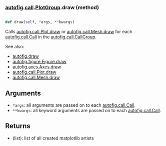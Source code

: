 ### [autofig](autofig.md).[call](autofig.call.md).[PlotGroup](autofig.call.PlotGroup.md).draw (method)


```py

def draw(self, *args, **kwargs)

```



Calls [autofig.call.Plot.draw](autofig.call.Plot.draw.md) or [autofig.call.Mesh.draw](autofig.call.Mesh.draw.md) for each
[autofig.call.Call](autofig.call.Call.md) in the [autofig.call.CallGroup](autofig.call.CallGroup.md).

See also:

* [autofig.draw](autofig.draw.md)
* [autofig.figure.Figure.draw](autofig.figure.Figure.draw.md)
* [autofig.axes.Axes.draw](autofig.axes.Axes.draw.md)
* [autofig.call.Plot.draw](autofig.call.Plot.draw.md)
* [autofig.call.Mesh.draw](autofig.call.Mesh.draw.md)

Arguments
------------
* `*args`: all arguments are passed on to each [autofig.call.Call](autofig.call.Call.md).
* `**kwargs`: all keyword arguments are passed on to each
    [autofig.call.Call](autofig.call.Call.md).

Returns
-----------
* (list): list of all created matplotlib artists

